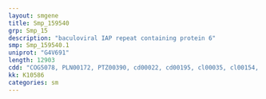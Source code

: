```yaml
---
layout: smgene
title: Smp_159540
grp: Smp_15
description: "baculoviral IAP repeat containing protein 6"
smp: Smp_159540.1
uniprot: "G4V691"
length: 12903
cdd: "COG5078, PLN00172, PTZ00390, cd00022, cd00195, cl00035, cl00154, pfam00179, pfam00653, smart00212, smart00238"
kk: K10586
categories: sm
---
```

